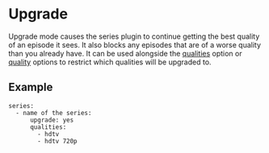 # Upgrade

Upgrade mode causes the series plugin to continue getting the best quality of an episode it sees. It also blocks any episodes that are of a worse quality than you already have. It can be used alongside the [qualities](/Plugins/series/qualities) option or [quality](/Plugins/series/quality) options to restrict which qualities will be upgraded to.

## Example

```
series:
  - name of the series:
      upgrade: yes
      qualities:
        - hdtv
        - hdtv 720p
```
